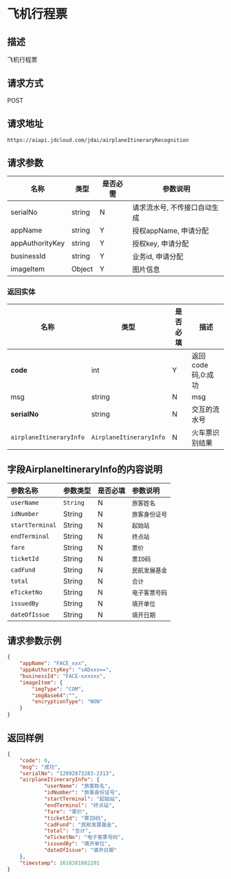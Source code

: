 # 飞机行程票


## 描述
飞机行程票

## 请求方式

POST

## 请求地址

```apl
https://aiapi.jdcloud.com/jdai/airplaneItineraryRecognition
```



## 请求参数

|名称|类型|是否必需|参数说明|
|---|---|---|---|
| serialNo | string | N      | 请求流水号, 不传接口自动生成                                 |
| appName | string | Y | 授权appName, 申请分配 |
| appAuthorityKey | string | Y | 授权key, 申请分配 |
| businessId | string | Y | 业务id, 申请分配 |
| imageItem | Object | Y | 图片信息 |



### 返回实体

|名称|类型| 是否必填 |描述|
|---|---|---|---|
|**code**|int|Y| 返回code码,0:成功  |
|msg|string| N | msg                |
|**serialNo**|string|N| 交互的流水号 |
| `airplaneItineraryInfo` | `AirplaneItineraryInfo` | N        | 火车票识别结果    |

## 字段AirplaneItineraryInfo的内容说明

| 参数名称        | 参数类型 | 是否必填 | 参数说明       |
| :-------------- | :------- | :------- | :------------- |
| `userName`      | `String` | N        | `旅客姓名`     |
| `idNumber`      | String   | N        | `旅客身份证号` |
| `startTerminal` | String   | N        | `起始站`       |
| `endTerminal`   | String   | N        | `终点站`       |
| `fare`          | String   | N        | `票价`         |
| `ticketId`      | String   | N        | `票ID码`       |
| `cadFund`       | String   | N        | `民航发展基金` |
| `total`         | String   | N        | `合计`         |
| `eTicketNo`     | String   | N        | `电子客票号码` |
| `issuedBy`      | String   | N        | `填开单位`     |
| `dateOfIssue`   | String   | N        | `填开日期`     |


## 请求参数示例
```json
{
	"appName": "FACE_xxx",
	"appAuthorityKey": "sADxxx==",
	"businessId": "FACE-xxxxxx",
	"imageItem": {
		"imgType": "COM",
		"imgBase64":"",
		"encryptionType": "NON"
	}
}
```

## 返回样例

```json
{
    "code": 0,
    "msg": "成功",
    "serialNo": "12092873283-2313",
    "airplaneItineraryInfo": {         
            "userName": "旅客姓名",
		    "idNumber": "旅客身份证号",
 		    "startTerminal": "起始站", 
 		    "endTerminal": "终点站", 
 		    "fare": "票价", 
 		    "ticketId": "票ID码", 
 		    "cadFund": "民航发展基金", 
 		    "total": "合计", 
 		    "eTicketNo": "电子客票号码", 
 		    "issuedBy": "填开单位",
  		    "dateOfIssue": "填开日期"
    },
    "timestamp": 1618381882201
}
```

